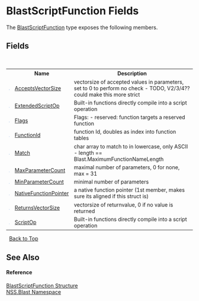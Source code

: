 # BlastScriptFunction Fields
 

The <a href="T_NSS_Blast_BlastScriptFunction">BlastScriptFunction</a> type exposes the following members.


## Fields
&nbsp;<table><tr><th></th><th>Name</th><th>Description</th></tr><tr><td>![Public field](media/pubfield.gif "Public field")</td><td><a href="F_NSS_Blast_BlastScriptFunction_AcceptsVectorSize">AcceptsVectorSize</a></td><td>
vectorsize of accepted values in parameters, set to 0 to perform no check - TODO, V2/3/4?? could make this more strict</td></tr><tr><td>![Public field](media/pubfield.gif "Public field")</td><td><a href="F_NSS_Blast_BlastScriptFunction_ExtendedScriptOp">ExtendedScriptOp</a></td><td>
Built-in functions directly compile into a script operation</td></tr><tr><td>![Public field](media/pubfield.gif "Public field")</td><td><a href="F_NSS_Blast_BlastScriptFunction_Flags">Flags</a></td><td>
Flags: - reserved: function targets a reserved function</td></tr><tr><td>![Public field](media/pubfield.gif "Public field")</td><td><a href="F_NSS_Blast_BlastScriptFunction_FunctionId">FunctionId</a></td><td>
function Id, doubles as index into function tables</td></tr><tr><td>![Public field](media/pubfield.gif "Public field")</td><td><a href="F_NSS_Blast_BlastScriptFunction_Match">Match</a></td><td>
char array to match to in lowercase, only ASCII - length == Blast.MaximumFunctionNameLength</td></tr><tr><td>![Public field](media/pubfield.gif "Public field")</td><td><a href="F_NSS_Blast_BlastScriptFunction_MaxParameterCount">MaxParameterCount</a></td><td>
maximal number of parameters, 0 for none, max = 31</td></tr><tr><td>![Public field](media/pubfield.gif "Public field")</td><td><a href="F_NSS_Blast_BlastScriptFunction_MinParameterCount">MinParameterCount</a></td><td>
minimal number of parameters</td></tr><tr><td>![Public field](media/pubfield.gif "Public field")</td><td><a href="F_NSS_Blast_BlastScriptFunction_NativeFunctionPointer">NativeFunctionPointer</a></td><td>
a native function pointer (1st member, makes sure its aligned if this struct is)</td></tr><tr><td>![Public field](media/pubfield.gif "Public field")</td><td><a href="F_NSS_Blast_BlastScriptFunction_ReturnsVectorSize">ReturnsVectorSize</a></td><td>
vectorsize of returnvalue, 0 if no value is returned</td></tr><tr><td>![Public field](media/pubfield.gif "Public field")</td><td><a href="F_NSS_Blast_BlastScriptFunction_ScriptOp">ScriptOp</a></td><td>
Built-in functions directly compile into a script operation</td></tr></table>&nbsp;
<a href="#blastscriptfunction-fields">Back to Top</a>

## See Also


#### Reference
<a href="T_NSS_Blast_BlastScriptFunction">BlastScriptFunction Structure</a><br /><a href="N_NSS_Blast">NSS.Blast Namespace</a><br />